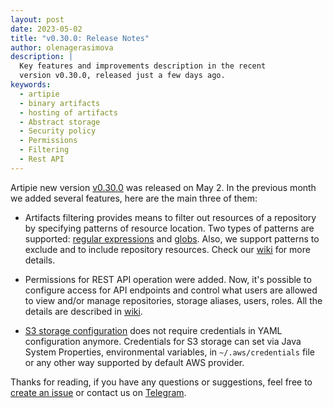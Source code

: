 ```yaml
---
layout: post
date: 2023-05-02
title: "v0.30.0: Release Notes"
author: olenagerasimova
description: |
  Key features and improvements description in the recent
  version v0.30.0, released just a few days ago.
keywords:
  - artipie
  - binary artifacts
  - hosting of artifacts
  - Abstract storage
  - Security policy
  - Permissions
  - Filtering
  - Rest API
---
```


Artipie new version [v0.30.0](https://github.com/artipie/artipie/releases/tag/v0.30.0) was released on May 2. 
In the previous month we added several features, here are the main three of them:

- Artifacts filtering provides means to filter out resources of a repository by specifying patterns of resource location. 
Two types of patterns are supported: [regular expressions](https://docs.oracle.com/en/java/javase/11/docs/api/java.base/java/util/regex/Pattern.html) and [globs](https://docs.oracle.com/en/java/javase/11/docs/api/java.base/java/nio/file/FileSystem.html#getPathMatcher(java.lang.String)).
Also, we support patterns to exclude and to include repository resources. Check our [wiki](https://github.com/artipie/artipie/wiki/Configuration-Repository#filters) for more details.

- Permissions for REST API operation were added. Now, it's possible to configure access for API endpoints and control
what users are allowed to view and/or manage repositories, storage aliases, users, roles. All the details are described 
in [wiki](https://github.com/artipie/artipie/wiki/Configuration-Policy#rest-api-permissions).

- [S3 storage configuration](https://github.com/artipie/artipie/wiki/Configuration-Storage#s3-storage) does not require 
credentials in YAML configuration anymore. Credentials for S3 storage can set via Java System Properties, environmental 
variables, in `~/.aws/credentials` file or any other way supported by default AWS provider.

Thanks for reading, if you have any questions or suggestions, feel free to [create an issue](https://github.com/artipie/artipie/issues/new) or contact us on [Telegram](https://t.me/artipie).
